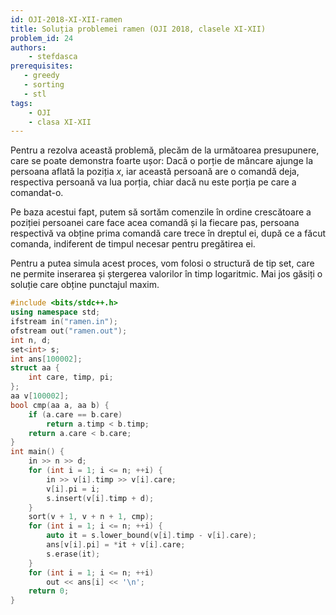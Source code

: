 ```yaml
---
id: OJI-2018-XI-XII-ramen
title: Soluția problemei ramen (OJI 2018, clasele XI-XII)
problem_id: 24
authors:
    - stefdasca
prerequisites:
   - greedy
   - sorting
   - stl
tags:
    - OJI
    - clasa XI-XII
---
```



Pentru a rezolva această problemă, plecăm de la următoarea presupunere, care se
poate demonstra foarte ușor: Dacă o porție de mâncare ajunge la persoana aflată
la poziția $x$, iar această persoană are o comandă deja, respectiva persoană va
lua porția, chiar dacă nu este porția pe care a comandat-o.

Pe baza acestui fapt, putem să sortăm comenzile în ordine crescătoare a poziției
persoanei care face acea comandă și la fiecare pas, persoana respectivă va
obține prima comandă care trece în dreptul ei, după ce a făcut comanda,
indiferent de timpul necesar pentru pregătirea ei.

Pentru a putea simula acest proces, vom folosi o structură de tip set, care ne
permite inserarea și ștergerea valorilor în timp logaritmic. Mai jos găsiți o
soluție care obține punctajul maxim.

```cpp
#include <bits/stdc++.h>
using namespace std;
ifstream in("ramen.in");
ofstream out("ramen.out");
int n, d;
set<int> s;
int ans[100002];
struct aa {
    int care, timp, pi;
};
aa v[100002];
bool cmp(aa a, aa b) {
    if (a.care == b.care)
        return a.timp < b.timp;
    return a.care < b.care;
}
int main() {
    in >> n >> d;
    for (int i = 1; i <= n; ++i) {
        in >> v[i].timp >> v[i].care;
        v[i].pi = i;
        s.insert(v[i].timp + d);
    }
    sort(v + 1, v + n + 1, cmp);
    for (int i = 1; i <= n; ++i) {
        auto it = s.lower_bound(v[i].timp - v[i].care);
        ans[v[i].pi] = *it + v[i].care;
        s.erase(it);
    }
    for (int i = 1; i <= n; ++i)
        out << ans[i] << '\n';
    return 0;
}
```